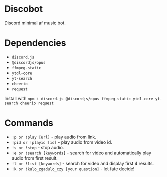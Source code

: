 # Discobot
Discord minimal af music bot.

# Dependencies
* `discord.js`
* `@discordjs/opus`
* `ffmpeg-static`
* `ytdl-core`
* `yt-search`
* `cheerio`
* `request`

Install with `npm i discord.js @discordjs/opus ffmpeg-static ytdl-core yt-search cheerio request`

# Commands
 * `!p or !play [url]` - play audio from link.
 * `!pid or !playid [id]` - play audio from video id.
 * `!s or !stop` - stop audio.
 * `!e or !search [keywords]` - search for video and automatically play audio from first result.
 * `!l or !list [keywords]` - search for video and display first 4 results.
 * `!k or !kulo_zgadulo_czy [your question]` - let fate decide!

